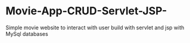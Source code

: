 # Movie-App-CRUD-Servlet-JSP-
Simple movie website to interact with user build with servlet and jsp with MySql databases
